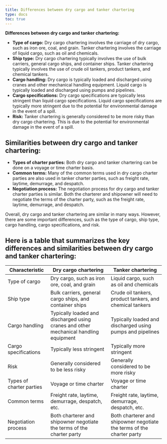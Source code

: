 ```yaml
---
title: Differences between dry cargo and tanker chartering
type: docs
toc: true
---
```



**Differences between dry cargo and tanker chartering:**

* **Type of cargo:** Dry cargo chartering involves the carriage of dry cargo, such as iron ore, coal, and grain. Tanker chartering involves the carriage of liquid cargo, such as oil and chemicals.
* **Ship type:** Dry cargo chartering typically involves the use of bulk carriers, general cargo ships, and container ships. Tanker chartering typically involves the use of crude oil tankers, product tankers, and chemical tankers.
* **Cargo handling:** Dry cargo is typically loaded and discharged using cranes and other mechanical handling equipment. Liquid cargo is typically loaded and discharged using pumps and pipelines.
* **Cargo specifications:** Dry cargo specifications are typically less stringent than liquid cargo specifications. Liquid cargo specifications are typically more stringent due to the potential for environmental damage in the event of a spill.
* **Risk:** Tanker chartering is generally considered to be more risky than dry cargo chartering. This is due to the potential for environmental damage in the event of a spill.

## Similarities between dry cargo and tanker chartering:

* **Types of charter parties:** Both dry cargo and tanker chartering can be done on a voyage or time charter basis.
* **Common terms:** Many of the common terms used in dry cargo charter parties are also used in tanker charter parties, such as freight rate, laytime, demurrage, and despatch.
* **Negotiation process:** The negotiation process for dry cargo and tanker charter parties is similar. Both the charterer and shipowner will need to negotiate the terms of the charter party, such as the freight rate, laytime, demurrage, and despatch.

Overall, dry cargo and tanker chartering are similar in many ways. However, there are some important differences, such as the type of cargo, ship type, cargo handling, cargo specifications, and risk.

## Here is a table that summarizes the key differences and similarities between dry cargo and tanker chartering:

| Characteristic | Dry cargo chartering | Tanker chartering |
|---|---|---|
| Type of cargo | Dry cargo, such as iron ore, coal, and grain | Liquid cargo, such as oil and chemicals |
| Ship type | Bulk carriers, general cargo ships, and container ships | Crude oil tankers, product tankers, and chemical tankers |
| Cargo handling | Typically loaded and discharged using cranes and other mechanical handling equipment | Typically loaded and discharged using pumps and pipelines |
| Cargo specifications | Typically less stringent | Typically more stringent |
| Risk | Generally considered to be less risky | Generally considered to be more risky |
| Types of charter parties | Voyage or time charter | Voyage or time charter |
| Common terms | Freight rate, laytime, demurrage, despatch, etc. | Freight rate, laytime, demurrage, despatch, etc. |
| Negotiation process | Both charterer and shipowner negotiate the terms of the charter party | Both charterer and shipowner negotiate the terms of the charter party |

